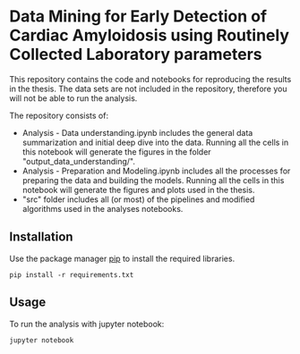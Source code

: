 # Data Mining for Early Detection of Cardiac Amyloidosis using Routinely Collected Laboratory parameters

This repository contains the code and notebooks for reproducing the results in the thesis. The data sets are not included in the repository, therefore you will not be able to run the analysis.

The repository consists of:
- Analysis - Data understanding.ipynb includes the general data summarization and initial deep dive into the data. Running all the cells in this notebook will generate the figures in the folder "output_data_understanding/".
- Analysis - Preparation and Modeling.ipynb includes all the processes for preparing the data and building the models. Running all the cells in this notebook will generate the figures and plots used in the thesis.
- "src" folder includes all (or most) of the pipelines and modified algorithms used in the analyses notebooks.
## Installation

Use the package manager [pip](https://pip.pypa.io/en/stable/) to install the required libraries.

```
pip install -r requirements.txt
```

## Usage
To run the analysis with jupyter notebook:
```
jupyter notebook
```

